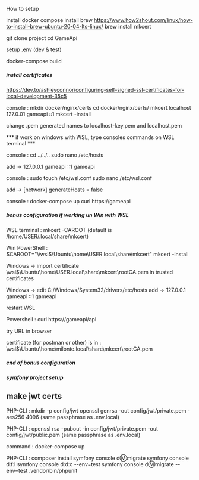 How to setup

install docker compose
install brew https://www.how2shout.com/linux/how-to-install-brew-ubuntu-20-04-lts-linux/
brew install mkcert

git clone project
cd GameApi

setup .env (dev & test)

docker-compose build


##### install certificates #####

https://dev.to/ashleyconnor/configuring-self-signed-ssl-certificates-for-local-development-35c5

console :
mkdir docker/nginx/certs
cd docker/nginx/certs/
mkcert localhost 127.0.01 gameapi ::1
mkcert -install

change .pem generated names to localhost-key.pem and localhost.pem

*** if work on windows with WSL, type consoles commands on WSL terminal ***

console : 
cd ../../..
sudo nano /etc/hosts

add ->
127.0.0.1 gameapi
::1 gameapi

console :
sudo touch /etc/wsl.conf
sudo nano /etc/wsl.conf

add ->
[network]
generateHosts = false

console :
docker-compose up
curl https://gameapi

##### bonus configuration if working un Win with WSL #####

WSL terminal :
mkcert -CAROOT (default is /home/USER/.local/share/mkcert)

Win PowerShell :
$CAROOT="\\wsl$\Ubuntu\home\USER\.local\share\mkcert\"
mkcert -install

Windows -> import certificate
\\wsl$\Ubuntu\home\USER\.local\share\mkcert\rootCA.pem
in trusted certificates

Windows -> edit C:/Windows/System32/drivers/etc/hosts
add ->
127.0.0.1 gameapi
::1 gameapi

restart WSL

Powershell :
curl https://gameapi/api

try URL in browser

certificate (for postman or other) is in :
\\wsl$\Ubuntu\home\milonte\.local\share\mkcert\rootCA.pem

##### end of bonus configuration #####

##### symfony project setup #####

## make jwt certs
PHP-CLI : 
mkdir -p config/jwt
openssl genrsa -out config/jwt/private.pem -aes256 4096
(same passphrase as .env.local)

PHP-CLI : 
openssl rsa -pubout -in config/jwt/private.pem -out config/jwt/public.pem
(same passphrase as .env.local)

command :
docker-compose up

PHP-CLI :
composer install
symfony console d:m:migrate
symfony console d:f:l
symfony console d:d:c --env=test
symfony console d:m:migrate --env=test
.vendor/bin/phpunit
